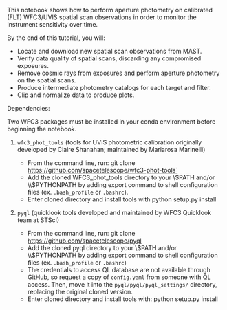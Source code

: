 This notebook shows how to perform aperture photometry on calibrated (FLT) WFC3/UVIS spatial scan observations in order to monitor the instrument sensitivity over time.

By the end of this tutorial, you will:

- Locate and download new spatial scan observations from MAST.
- Verify data quality of spatial scans, discarding any compromised exposures.
- Remove cosmic rays from exposures and perform aperture photometry on the spatial scans.
- Produce intermediate photometry catalogs for each target and filter.
- Clip and normalize data to produce plots.

Dependencies:

Two WFC3 packages must be installed in your conda environment before beginning the notebook.

1. `wfc3_phot_tools` (tools for UVIS photometric calibration originally developed by Claire Shanahan; maintained by Mariarosa Marinelli)
    - From the command line, run:
        git clone https://github.com/spacetelescope/wfc3-phot-tools`
    - Add the cloned WFC3_phot_tools directory to your \\$PATH and/or \\$PYTHONPATH by adding export command to shell configuration files (ex. `.bash_profile` or `.bashrc`).
    - Enter cloned directory and install tools with
        python setup.py install

2. `pyql` (quicklook tools developed and maintained by WFC3 Quicklook team at STScI)
    - From the command line, run:
        git clone https://github.com/spacetelescope/pyql
    - Add the cloned pyql directory to your \\$PATH and/or \\$PYTHONPATH by adding export command to shell configuration files (ex. `.bash_profile` or `.bashrc`)
    - The credentials to access QL database are not available through GitHub, so request a copy of `config.yaml` from someone with QL access. Then, move it into the `pyql/pyql/pyql_settings/` directory, replacing the original cloned version.
    - Enter cloned directory and install tools with:
        python setup.py install
